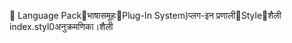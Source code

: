       Language Pack   भाषासमूहः   Plug-In System)   प्लग-इन प्रणाली   Style   शैली
   index.styl0   अनुक्रमणिका।शैली